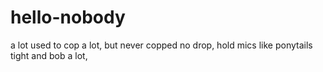 # hello-nobody
a lot
used to cop a lot, but never copped no drop,
hold mics like ponytails tight and bob a lot,
